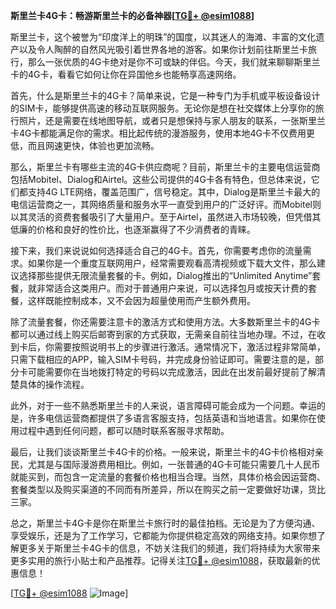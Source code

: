 **斯里兰卡4G卡：畅游斯里兰卡的必备神器[[TG💪+ @esim1088](https://t.me/s/esim1088)]**

斯里兰卡，这个被誉为“印度洋上的明珠”的国度，以其迷人的海滩、丰富的文化遗产以及令人陶醉的自然风光吸引着世界各地的游客。如果你计划前往斯里兰卡旅行，那么一张优质的4G卡绝对是你不可或缺的伴侣。今天，我们就来聊聊斯里兰卡的4G卡，看看它如何让你在异国他乡也能畅享高速网络。

首先，什么是斯里兰卡的4G卡？简单来说，它是一种专门为手机或平板设备设计的SIM卡，能够提供高速的移动互联网服务。无论你是想在社交媒体上分享你的旅行照片，还是需要在线地图导航，或者只是想保持与家人朋友的联系，一张斯里兰卡4G卡都能满足你的需求。相比起传统的漫游服务，使用本地4G卡不仅费用更低，而且网速更快，体验也更加流畅。

那么，斯里兰卡有哪些主流的4G卡供应商呢？目前，斯里兰卡的主要电信运营商包括Mobitel、Dialog和Airtel。这些公司提供的4G卡各有特色，但总体来说，它们都支持4G LTE网络，覆盖范围广，信号稳定。其中，Dialog是斯里兰卡最大的电信运营商之一，其网络质量和服务水平一直受到用户的广泛好评。而Mobitel则以其灵活的资费套餐吸引了大量用户。至于Airtel，虽然进入市场较晚，但凭借其低廉的价格和良好的性价比，也逐渐赢得了不少消费者的青睐。

接下来，我们来说说如何选择适合自己的4G卡。首先，你需要考虑你的流量需求。如果你是一个重度互联网用户，经常需要观看高清视频或下载大文件，那么建议选择那些提供无限流量套餐的卡。例如，Dialog推出的“Unlimited Anytime”套餐，就非常适合这类用户。而对于普通用户来说，可以选择包月或按天计费的套餐，这样既能控制成本，又不会因为超量使用而产生额外费用。

除了流量套餐，你还需要注意卡的激活方式和使用方法。大多数斯里兰卡的4G卡都可以通过线上购买后邮寄到家的方式获取，无需亲自前往当地办理。不过，在收到卡后，你需要按照说明书上的步骤进行激活。通常情况下，激活过程非常简单，只需下载相应的APP，输入SIM卡号码，并完成身份验证即可。需要注意的是，部分卡可能需要你在当地拨打特定的号码以完成激活，因此在出发前最好提前了解清楚具体的操作流程。

此外，对于一些不熟悉斯里兰卡的人来说，语言障碍可能会成为一个问题。幸运的是，许多电信运营商都提供了多语言客服支持，包括英语和当地语言。如果你在使用过程中遇到任何问题，都可以随时联系客服寻求帮助。

最后，让我们谈谈斯里兰卡4G卡的价格。一般来说，斯里兰卡的4G卡价格相对亲民，尤其是与国际漫游费用相比。例如，一张普通的4G卡可能只需要几十人民币就能买到，而包含一定流量的套餐价格也相当合理。当然，具体价格会因运营商、套餐类型以及购买渠道的不同而有所差异，所以在购买之前一定要做好功课，货比三家。

总之，斯里兰卡4G卡是你在斯里兰卡旅行时的最佳拍档。无论是为了方便沟通、享受娱乐，还是为了工作学习，它都能为你提供稳定高效的网络支持。如果你想了解更多关于斯里兰卡4G卡的信息，不妨关注我们的频道，我们将持续为大家带来更多实用的旅行小贴士和产品推荐。记得关注[TG💪+ @esim1088](https://t.me/s/esim1088)，获取最新的优惠信息！

[[TG💪+ @esim1088](https://t.me/s/esim1088) ![Image](https://i.postimg.cc/4NQfJmqS/Snipaste-2025-05-13-00-14-12.png)]